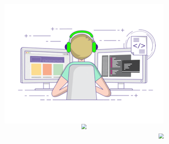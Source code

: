<p align="center">
  <img align="center" src="https://github.com/pbrong/pbrong/raw/master/developer.gif"/>
<img align="center" src="https://github-profile-trophy.vercel.app/?username=pbrong&title=MultipleLang,Star,Follower,Commit,Issue" style="max-width:100%;">
</p>

<img align="right" src="https://github-readme-stats.vercel.app/api?username=pbrong&show_icons=true&icon_color=805AD5&text_color=718096&bg_color=ffffff&hide_title=true" />

